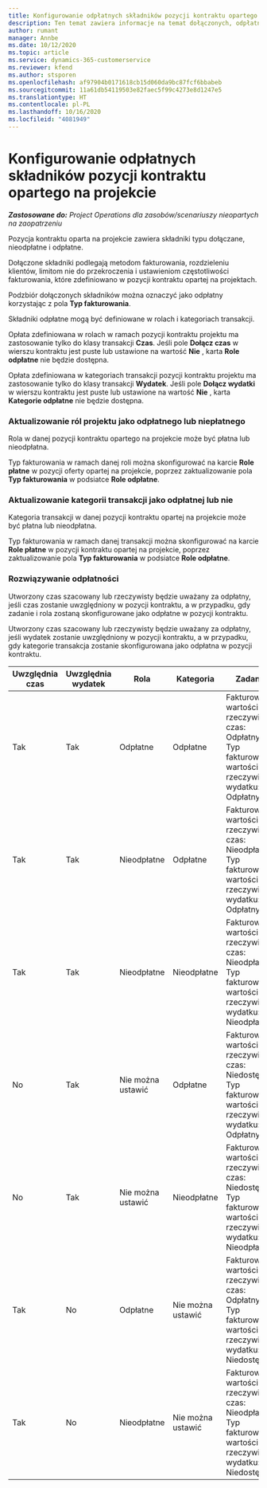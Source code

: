 ```yaml
---
title: Konfigurowanie odpłatnych składników pozycji kontraktu opartego na projekcie
description: Ten temat zawiera informacje na temat dołączonych, odpłatnych i nieodpłatnych składników w wierszu oferty.
author: rumant
manager: Annbe
ms.date: 10/12/2020
ms.topic: article
ms.service: dynamics-365-customerservice
ms.reviewer: kfend
ms.author: stsporen
ms.openlocfilehash: af97904b0171618cb15d060da9bc87fcf6bbabeb
ms.sourcegitcommit: 11a61db54119503e82faec5f99c4273e8d1247e5
ms.translationtype: HT
ms.contentlocale: pl-PL
ms.lasthandoff: 10/16/2020
ms.locfileid: "4081949"
---
```

# <a name="configure-chargeable-components-of-a-project-based-contract-line"></a>Konfigurowanie odpłatnych składników pozycji kontraktu opartego na projekcie

_**Zastosowane do:** Project Operations dla zasobów/scenariuszy nieopartych na zaopatrzeniu_

Pozycja kontraktu oparta na projekcie zawiera składniki typu dołączane, nieodpłatne i odpłatne.

Dołączone składniki podlegają metodom fakturowania, rozdzieleniu klientów, limitom nie do przekroczenia i ustawieniom częstotliwości fakturowania, które zdefiniowano w pozycji kontraktu opartej na projektach.

Podzbiór dołączonych składników można oznaczyć jako odpłatny korzystając z pola **Typ fakturowania**.

Składniki odpłatne mogą być definiowane w rolach i kategoriach transakcji.

Opłata zdefiniowana w rolach w ramach pozycji kontraktu projektu ma zastosowanie tylko do klasy transakcji **Czas**. Jeśli pole **Dołącz czas** w wierszu kontraktu jest puste lub ustawione na wartość **Nie** , karta **Role odpłatne** nie będzie dostępna.

Opłata zdefiniowana w kategoriach transakcji pozycji kontraktu projektu ma zastosowanie tylko do klasy transakcji **Wydatek**. Jeśli pole **Dołącz wydatki** w wierszu kontraktu jest puste lub ustawione na wartość **Nie** , karta **Kategorie odpłatne** nie będzie dostępna.

### <a name="update-a-role-to-be-chargeable-or-non-chargeable"></a>Aktualizowanie ról projektu jako odpłatnego lub niepłatnego

Rola w danej pozycji kontraktu opartego na projekcie może być płatna lub nieodpłatna.

Typ fakturowania w ramach danej roli można skonfigurować na karcie **Role płatne** w pozycji oferty opartej na projekcie, poprzez zaktualizowanie pola **Typ fakturowania** w podsiatce **Role odpłatne**.

### <a name="update-a-transaction-category-to-be-chargeable-or-non-chargeable"></a>Aktualizowanie kategorii transakcji jako odpłatnej lub nie

Kategoria transakcji w danej pozycji kontraktu opartej na projekcie może być płatna lub nieodpłatna.

Typ fakturowania w ramach danej transakcji można skonfigurować na karcie **Role płatne** w pozycji kontraktu opartej na projekcie, poprzez zaktualizowanie pola **Typ fakturowania** w podsiatce **Role odpłatne**.

### <a name="resolve-chargeability"></a>Rozwiązywanie odpłatności

Utworzony czas szacowany lub rzeczywisty będzie uważany za odpłatny, jeśli czas zostanie uwzględniony w pozycji kontraktu, a w przypadku, gdy zadanie i rola zostaną skonfigurowane jako odpłatne w pozycji kontraktu.

Utworzony czas szacowany lub rzeczywisty będzie uważany za odpłatny, jeśli wydatek zostanie uwzględniony w pozycji kontraktu, a w przypadku, gdy kategorie transakcja zostanie skonfigurowana jako odpłatna w pozycji kontraktu.

| Uwzględnia czas | Uwzględnia wydatek | Rola | Kategoria | Zadanie |
| --- | --- | --- | --- | --- |
| Tak | Tak | Odpłatne | Odpłatne | Fakturowanie wartości rzeczywistej czas: Odpłatny </br>Typ fakturowania wartości rzeczywistej wydatku: Odpłatny |
| Tak | Tak | Nieodpłatne | Odpłatne | Fakturowanie wartości rzeczywistej czas: Nieodpłatny </br>Typ fakturowania wartości rzeczywistej wydatku: Odpłatny |
| Tak | Tak | Nieodpłatne | Nieodpłatne | Fakturowanie wartości rzeczywistej czas: Nieodpłatny </br>Typ fakturowania wartości rzeczywistej wydatku: Nieodpłatny |
| No | Tak | Nie można ustawić | Odpłatne | Fakturowanie wartości rzeczywistej czas: Niedostępne </br>Typ fakturowania wartości rzeczywistej wydatku: Odpłatny |
| No | Tak | Nie można ustawić | Nieodpłatne | Fakturowanie wartości rzeczywistej czas: Niedostępne </br>Typ fakturowania wartości rzeczywistej wydatku: Nieodpłatny |
| Tak | No | Odpłatne | Nie można ustawić | Fakturowanie wartości rzeczywistej czas: Odpłatny </br>Typ fakturowania wartości rzeczywistej wydatku: Niedostępne |
| Tak | No | Nieodpłatne | Nie można ustawić | Fakturowanie wartości rzeczywistej czas: Nieodpłatny </br> Typ fakturowania wartości rzeczywistej wydatku: Niedostępne |
